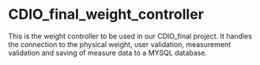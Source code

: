 # CDIO_final_weight_controller
This is the weight controller to be used in our CDIO_final project.
It handles the connection to the physical weight, user validation,
measurement validation and saving of measure data to a MYSQL database.
